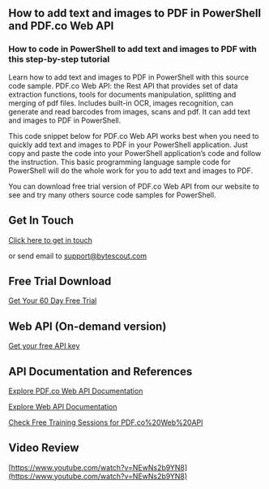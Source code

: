 ## How to add text and images to PDF in PowerShell and PDF.co Web API

### How to code in PowerShell to add text and images to PDF with this step-by-step tutorial

Learn how to add text and images to PDF in PowerShell with this source code sample. PDF.co Web API: the Rest API that provides set of data extraction functions, tools for documents manipulation, splitting and merging of pdf files. Includes built-in OCR, images recognition, can generate and read barcodes from images, scans and pdf. It can add text and images to PDF in PowerShell.

This code snippet below for PDF.co Web API works best when you need to quickly add text and images to PDF in your PowerShell application. Just copy and paste the code into your PowerShell application’s code and follow the instruction. This basic programming language sample code for PowerShell will do the whole work for you to add text and images to PDF.

You can download free trial version of PDF.co Web API from our website to see and try many others source code samples for PowerShell.

## Get In Touch

[Click here to get in touch](https://bytescout.zendesk.com/hc/en-us/requests/new?subject=PDF.co%20Web%20API%20Question)

or send email to [support@bytescout.com](mailto:support@bytescout.com?subject=PDF.co%20Web%20API%20Question) 

## Free Trial Download

[Get Your 60 Day Free Trial](https://bytescout.com/download/web-installer?utm_source=github-readme)

## Web API (On-demand version)

[Get your free API key](https://pdf.co/documentation/api?utm_source=github-readme)

## API Documentation and References

[Explore PDF.co Web API Documentation](https://bytescout.com/documentation/index.html?utm_source=github-readme)

[Explore Web API Documentation](https://pdf.co/documentation/api?utm_source=github-readme)

[Check Free Training Sessions for PDF.co%20Web%20API](https://academy.bytescout.com/)

## Video Review

[https://www.youtube.com/watch?v=NEwNs2b9YN8](https://www.youtube.com/watch?v=NEwNs2b9YN8)